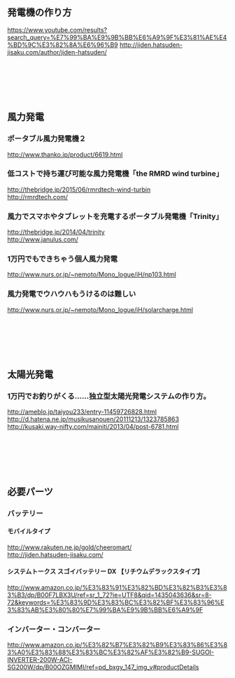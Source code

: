 



## 発電機の作り方
https://www.youtube.com/results?search_query=%E7%99%BA%E9%9B%BB%E6%A9%9F%E3%81%AE%E4%BD%9C%E3%82%8A%E6%96%B9
http://jiden.hatsuden-jisaku.com/author/jiden-hatsuden/




　  
　  
　  
　  
## 風力発電


### ポータブル風力発電機２
http://www.thanko.jp/product/6619.html  


### 低コストで持ち運び可能な風力発電機「the RMRD wind turbine」
http://thebridge.jp/2015/06/rmrdtech-wind-turbin  
http://rmrdtech.com/  


### 風力でスマホやタブレットを充電するポータブル発電機「Trinity」 
http://thebridge.jp/2014/04/trinity  
http://www.janulus.com/  


### 1万円でもできちゃう個人風力発電
http://www.nurs.or.jp/~nemoto/Mono_logue/iH/np103.html  


### 風力発電でウハウハもうけるのは難しい
http://www.nurs.or.jp/~nemoto/Mono_logue/iH/solarcharge.html

　  
　  
　  
　  
## 太陽光発電


### 1万円でお釣りがくる……独立型太陽光発電システムの作り方。
http://ameblo.jp/taiyou233/entry-11459726828.html  
http://d.hatena.ne.jp/musikusanouen/20111213/1323785863  
http://kusaki.way-nifty.com/mainiti/2013/04/post-6781.html  



　  
　  
　  
　  
## 必要パーツ
### バッテリー

#### モバイルタイプ  
http://www.rakuten.ne.jp/gold/cheeromart/  
http://jiden.hatsuden-jisaku.com/  

#### システムトークス スゴイバッテリー DX 【リチウムデラックスタイプ】
http://www.amazon.co.jp/%E3%83%91%E3%82%BD%E3%82%B3%E3%83%B3/dp/B00F7LBX3U/ref=sr_1_72?ie=UTF8&qid=1435043636&sr=8-72&keywords=%E3%83%9D%E3%83%BC%E3%82%BF%E3%83%96%E3%83%AB%E3%80%80%E7%99%BA%E9%9B%BB%E6%A9%9F


### インバーター・コンバーター
http://www.amazon.co.jp/%E3%82%B7%E3%82%B9%E3%83%86%E3%83%A0%E3%83%88%E3%83%BC%E3%82%AF%E3%82%B9-SUGOI-INVERTER-200W-ACI-SG200W/dp/B00OZGMIMI/ref=pd_bxgy_147_img_y#productDetails

　  
　  
　  
　  
